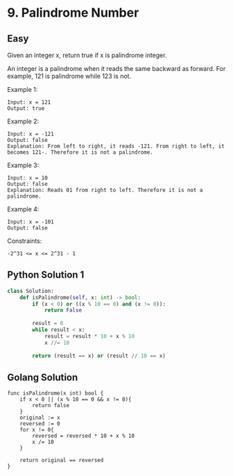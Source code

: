 # 9. Palindrome Number
## Easy

Given an integer x, return true if x is palindrome integer.

An integer is a palindrome when it reads the same backward as forward. For example, 121 is palindrome while 123 is not.

Example 1:

```
Input: x = 121
Output: true
```

Example 2:

```
Input: x = -121
Output: false
Explanation: From left to right, it reads -121. From right to left, it becomes 121-. Therefore it is not a palindrome.
```

Example 3:

```
Input: x = 10
Output: false
Explanation: Reads 01 from right to left. Therefore it is not a palindrome.
```

Example 4:

```
Input: x = -101
Output: false
```

Constraints:

```
-2^31 <= x <= 2^31 - 1
```

## Python Solution 1

```python
class Solution:
    def isPalindrome(self, x: int) -> bool:
        if (x < 0) or ((x % 10 == 0) and (x != 0)):
            return False
        
        result = 0
        while result < x:
            result = result * 10 + x % 10
            x //= 10
        
        return (result == x) or (result // 10 == x)
```

## Golang Solution

```golang
func isPalindrome(x int) bool {
    if x < 0 || (x % 10 == 0 && x != 0){
        return false
    }
    original := x
    reversed := 0
    for x != 0{
        reversed = reversed * 10 + x % 10
        x /= 10
    }
    
    return original == reversed
}
```
